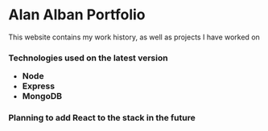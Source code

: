 <h1> Alan Alban Portfolio </h1>
<p> This website contains my work history, as well as projects I have worked on </p>
<h3> Technologies used on the latest version </p>
<ul>
    <li> Node </li>
    <li> Express </li>
    <li> MongoDB </li>
</ul>
<h3> Planning to add React to the stack in the future </h3>

